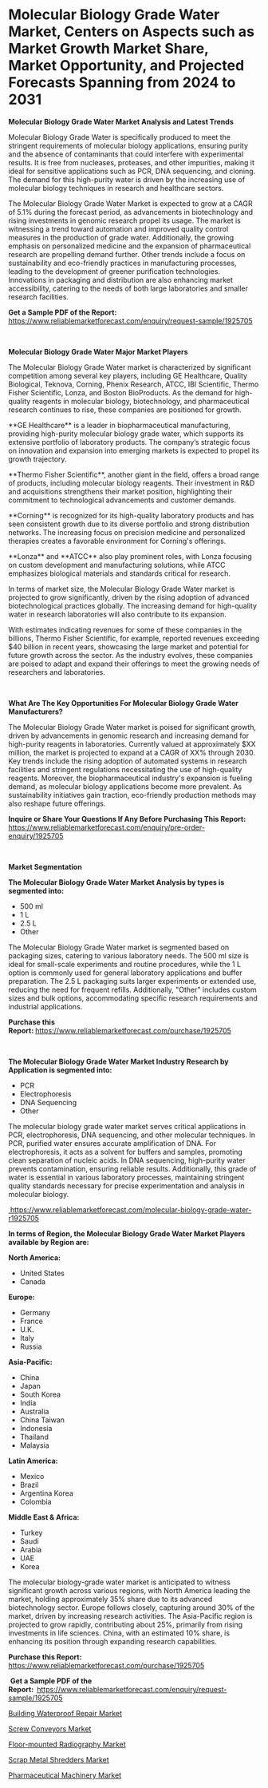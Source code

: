<p><h1>Molecular Biology Grade Water Market, Centers on Aspects such as Market Growth Market Share, Market Opportunity, and Projected Forecasts Spanning from 2024 to 2031</h1></p><p><strong>Molecular Biology Grade Water Market Analysis and Latest Trends</strong></p>
<p><p>Molecular Biology Grade Water is specifically produced to meet the stringent requirements of molecular biology applications, ensuring purity and the absence of contaminants that could interfere with experimental results. It is free from nucleases, proteases, and other impurities, making it ideal for sensitive applications such as PCR, DNA sequencing, and cloning. The demand for this high-purity water is driven by the increasing use of molecular biology techniques in research and healthcare sectors.</p><p>The Molecular Biology Grade Water Market is expected to grow at a CAGR of 5.1% during the forecast period, as advancements in biotechnology and rising investments in genomic research propel its usage. The market is witnessing a trend toward automation and improved quality control measures in the production of grade water. Additionally, the growing emphasis on personalized medicine and the expansion of pharmaceutical research are propelling demand further. Other trends include a focus on sustainability and eco-friendly practices in manufacturing processes, leading to the development of greener purification technologies. Innovations in packaging and distribution are also enhancing market accessibility, catering to the needs of both large laboratories and smaller research facilities.</p></p>
<p><strong>Get a Sample PDF of the Report:&nbsp;</strong> <a href="https://www.reliablemarketforecast.com/enquiry/request-sample/1925705?utm_campaign=1170&utm_medium=2&utm_source=Github&utm_content=ia&utm_term=24102024&utm_id=molecular-biology-grade-water">https://www.reliablemarketforecast.com/enquiry/request-sample/1925705</a></p>
<p>&nbsp;</p>
<p><strong>Molecular Biology Grade Water Major Market Players</strong></p>
<p><p>The Molecular Biology Grade Water market is characterized by significant competition among several key players, including GE Healthcare, Quality Biological, Teknova, Corning, Phenix Research, ATCC, IBI Scientific, Thermo Fisher Scientific, Lonza, and Boston BioProducts. As the demand for high-quality reagents in molecular biology, biotechnology, and pharmaceutical research continues to rise, these companies are positioned for growth.</p><p>**GE Healthcare** is a leader in biopharmaceutical manufacturing, providing high-purity molecular biology grade water, which supports its extensive portfolio of laboratory products. The company’s strategic focus on innovation and expansion into emerging markets is expected to propel its growth trajectory.</p><p>**Thermo Fisher Scientific**, another giant in the field, offers a broad range of products, including molecular biology reagents. Their investment in R&D and acquisitions strengthens their market position, highlighting their commitment to technological advancements and customer demands.</p><p>**Corning** is recognized for its high-quality laboratory products and has seen consistent growth due to its diverse portfolio and strong distribution networks. The increasing focus on precision medicine and personalized therapies creates a favorable environment for Corning's offerings.</p><p>**Lonza** and **ATCC** also play prominent roles, with Lonza focusing on custom development and manufacturing solutions, while ATCC emphasizes biological materials and standards critical for research.</p><p>In terms of market size, the Molecular Biology Grade Water market is projected to grow significantly, driven by the rising adoption of advanced biotechnological practices globally. The increasing demand for high-quality water in research laboratories will also contribute to its expansion.</p><p>With estimates indicating revenues for some of these companies in the billions, Thermo Fisher Scientific, for example, reported revenues exceeding $40 billion in recent years, showcasing the large market and potential for future growth across the sector. As the industry evolves, these companies are poised to adapt and expand their offerings to meet the growing needs of researchers and laboratories.</p></p>
<p>&nbsp;</p>
<p><strong>What Are The Key Opportunities For Molecular Biology Grade Water Manufacturers?</strong></p>
<p><p>The Molecular Biology Grade Water market is poised for significant growth, driven by advancements in genomic research and increasing demand for high-purity reagents in laboratories. Currently valued at approximately $XX million, the market is projected to expand at a CAGR of XX% through 2030. Key trends include the rising adoption of automated systems in research facilities and stringent regulations necessitating the use of high-quality reagents. Moreover, the biopharmaceutical industry's expansion is fueling demand, as molecular biology applications become more prevalent. As sustainability initiatives gain traction, eco-friendly production methods may also reshape future offerings.</p></p>
<p><strong>Inquire or Share Your Questions If Any Before Purchasing This Report:</strong> <a href="https://www.reliablemarketforecast.com/enquiry/pre-order-enquiry/1925705?utm_campaign=1170&utm_medium=2&utm_source=Github&utm_content=ia&utm_term=24102024&utm_id=molecular-biology-grade-water">https://www.reliablemarketforecast.com/enquiry/pre-order-enquiry/1925705</a></p>
<p>&nbsp;</p>
<p><strong>Market Segmentation</strong></p>
<p><strong>The Molecular Biology Grade Water Market Analysis by types is segmented into:</strong></p>
<p><ul><li>500 ml</li><li>1 L</li><li>2.5 L</li><li>Other</li></ul></p>
<p><p>The Molecular Biology Grade Water market is segmented based on packaging sizes, catering to various laboratory needs. The 500 ml size is ideal for small-scale experiments and routine procedures, while the 1 L option is commonly used for general laboratory applications and buffer preparation. The 2.5 L packaging suits larger experiments or extended use, reducing the need for frequent refills. Additionally, "Other" includes custom sizes and bulk options, accommodating specific research requirements and industrial applications.</p></p>
<p><strong>Purchase this Report:&nbsp;</strong><a href="https://www.reliablemarketforecast.com/purchase/1925705?utm_campaign=1170&utm_medium=2&utm_source=Github&utm_content=ia&utm_term=24102024&utm_id=molecular-biology-grade-water">https://www.reliablemarketforecast.com/purchase/1925705</a></p>
<p>&nbsp;</p>
<p><strong>The Molecular Biology Grade Water Market Industry Research by Application is segmented into:</strong></p>
<p><ul><li>PCR</li><li>Electrophoresis</li><li>DNA Sequencing</li><li>Other</li></ul></p>
<p><p>The molecular biology grade water market serves critical applications in PCR, electrophoresis, DNA sequencing, and other molecular techniques. In PCR, purified water ensures accurate amplification of DNA. For electrophoresis, it acts as a solvent for buffers and samples, promoting clean separation of nucleic acids. In DNA sequencing, high-purity water prevents contamination, ensuring reliable results. Additionally, this grade of water is essential in various laboratory processes, maintaining stringent quality standards necessary for precise experimentation and analysis in molecular biology.</p></p>
<p><a href="https://www.reliablemarketforecast.com/molecular-biology-grade-water-r1925705?utm_campaign=1170&utm_medium=2&utm_source=Github&utm_content=ia&utm_term=24102024&utm_id=molecular-biology-grade-water">&nbsp;https://www.reliablemarketforecast.com/molecular-biology-grade-water-r1925705</a></p>
<p><strong>In terms of Region, the Molecular Biology Grade Water Market Players available by Region are:</strong></p>
<p>
    <p> <strong> North America: </strong>
        <ul>
            <li>United States</li>
            <li>Canada</li>
        </ul>
        </p> 
    <p> <strong> Europe: </strong>
        <ul>
            <li>Germany</li>
            <li>France</li>
            <li>U.K.</li>
            <li>Italy</li>
            <li>Russia</li>
        </ul>
        </p> 
    <p> <strong> Asia-Pacific: </strong>
        <ul>
            <li>China</li>
            <li>Japan</li>
            <li>South Korea</li>
            <li>India</li>
            <li>Australia</li>
            <li>China Taiwan</li>
            <li>Indonesia</li>
            <li>Thailand</li>
            <li>Malaysia</li>
        </ul>
        </p> 
    <p> <strong> Latin America: </strong>
        <ul>
            <li>Mexico</li>
            <li>Brazil</li>
            <li>Argentina Korea</li>
            <li>Colombia</li>
        </ul>
        </p> 
    <p> <strong> Middle East & Africa: </strong>
        <ul>
            <li>Turkey</li>
            <li>Saudi</li>
            <li>Arabia</li>
            <li>UAE</li>
            <li>Korea</li>
        </ul>
    </p>
    </p>
<p><p>The molecular biology-grade water market is anticipated to witness significant growth across various regions, with North America leading the market, holding approximately 35% share due to its advanced biotechnology sector. Europe follows closely, capturing around 30% of the market, driven by increasing research activities. The Asia-Pacific region is projected to grow rapidly, contributing about 25%, primarily from rising investments in life sciences. China, with an estimated 10% share, is enhancing its position through expanding research capabilities.</p></p>
<p><strong>Purchase this Report: </strong><a href="https://www.reliablemarketforecast.com/purchase/1925705?utm_campaign=1170&utm_medium=2&utm_source=Github&utm_content=ia&utm_term=24102024&utm_id=molecular-biology-grade-water">https://www.reliablemarketforecast.com/purchase/1925705</a></p>
<p>&nbsp;<strong>Get a Sample PDF of the Report:&nbsp;&nbsp;</strong><a href="https://www.reliablemarketforecast.com/enquiry/request-sample/1925705?utm_campaign=1170&utm_medium=2&utm_source=Github&utm_content=ia&utm_term=24102024&utm_id=molecular-biology-grade-water">https://www.reliablemarketforecast.com/enquiry/request-sample/1925705</a></p>
<p><strong></strong></p>
<p><p><a href="https://www.linkedin.com/pulse/building-waterproof-repair-market-industry-trends-forecast-u7y2c?utm_campaign=1170&utm_medium=2&utm_source=Github&utm_content=ia&utm_term=24102024&utm_id=molecular-biology-grade-water">Building Waterproof Repair Market</a></p><p><a href="https://issuu.com/reportprime-2/docs/screw-conveyors-market-size-2030.pp_a691210340ebcc?utm_campaign=1170&utm_medium=2&utm_source=Github&utm_content=ia&utm_term=24102024&utm_id=molecular-biology-grade-water">Screw Conveyors Market</a></p><p><a href="https://github.com/shanicesca7t/Market-Research-Report-List-1/blob/main/floor-mounted-radiography-market.md?utm_campaign=1170&utm_medium=2&utm_source=Github&utm_content=ia&utm_term=24102024&utm_id=molecular-biology-grade-water">Floor-mounted Radiography Market</a></p><p><a href="https://issuu.com/reportprime-2/docs/scrap-metal-shredders-market-size-2_d51c5824e1ae8f?utm_campaign=1170&utm_medium=2&utm_source=Github&utm_content=ia&utm_term=24102024&utm_id=molecular-biology-grade-water">Scrap Metal Shredders Market</a></p><p><a href="https://github.com/angilaguardtd7/Market-Research-Report-List-1/blob/main/pharmaceutical-machinery-market.md?utm_campaign=1170&utm_medium=2&utm_source=Github&utm_content=ia&utm_term=24102024&utm_id=molecular-biology-grade-water">Pharmaceutical Machinery Market</a></p></p>
